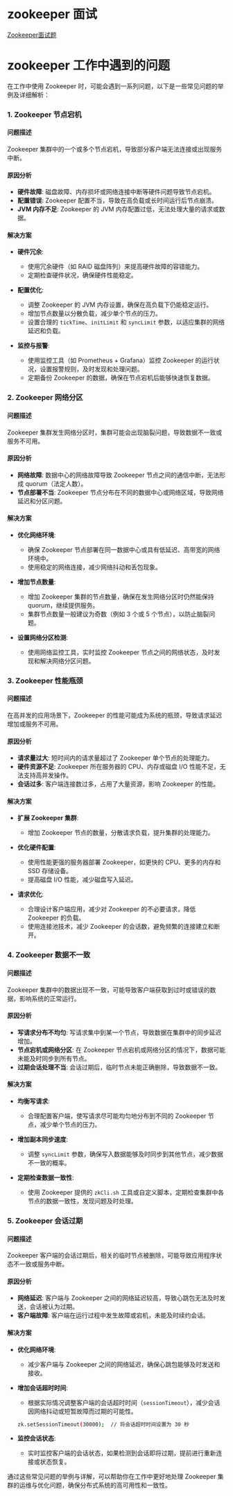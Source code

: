 # zookeeper 面试

[Zookeeper面试题](https://blog.csdn.net/k7gxn56/article/details/139939786)

# zookeeper 工作中遇到的问题

在工作中使用 Zookeeper 时，可能会遇到一系列问题，以下是一些常见问题的举例及详细解析：

### 1. **Zookeeper 节点宕机**

#### **问题描述**
Zookeeper 集群中的一个或多个节点宕机，导致部分客户端无法连接或出现服务中断。

#### **原因分析**
- **硬件故障**: 磁盘故障、内存损坏或网络连接中断等硬件问题导致节点宕机。
- **配置错误**: Zookeeper 配置不当，导致在高负载或长时间运行后节点崩溃。
- **JVM 内存不足**: Zookeeper 的 JVM 内存配置过低，无法处理大量的请求或数据。

#### **解决方案**
- **硬件冗余**:
  - 使用冗余硬件（如 RAID 磁盘阵列）来提高硬件故障的容错能力。
  - 定期检查硬件状况，确保硬件性能稳定。

- **配置优化**:
  - 调整 Zookeeper 的 JVM 内存设置，确保在高负载下仍能稳定运行。
  - 增加节点数量以分散负载，减少单个节点的压力。
  - 设置合理的 `tickTime`、`initLimit` 和 `syncLimit` 参数，以适应集群的网络延迟和负载。

- **监控与报警**:
  - 使用监控工具（如 Prometheus + Grafana）监控 Zookeeper 的运行状况，设置报警规则，及时发现和处理问题。
  - 定期备份 Zookeeper 的数据，确保在节点宕机后能够快速恢复数据。

### 2. **Zookeeper 网络分区**

#### **问题描述**
Zookeeper 集群发生网络分区时，集群可能会出现脑裂问题，导致数据不一致或服务不可用。

#### **原因分析**
- **网络故障**: 数据中心的网络故障导致 Zookeeper 节点之间的通信中断，无法形成 quorum（法定人数）。
- **节点部署不当**: Zookeeper 节点分布在不同的数据中心或网络区域，导致网络延迟和分区问题。

#### **解决方案**
- **优化网络环境**:
  - 确保 Zookeeper 节点部署在同一数据中心或具有低延迟、高带宽的网络环境中。
  - 使用稳定的网络连接，减少网络抖动和丢包现象。

- **增加节点数量**:
  - 增加 Zookeeper 集群的节点数量，确保在发生网络分区时仍然能保持 quorum，继续提供服务。
  - 集群节点数量一般建议为奇数（例如 3 个或 5 个节点），以防止脑裂问题。

- **设置网络分区检测**:
  - 使用网络监控工具，实时监控 Zookeeper 节点之间的网络状态，及时发现和解决网络分区问题。

### 3. **Zookeeper 性能瓶颈**

#### **问题描述**
在高并发的应用场景下，Zookeeper 的性能可能成为系统的瓶颈，导致请求延迟增加或服务不可用。

#### **原因分析**
- **请求量过大**: 短时间内的请求量超过了 Zookeeper 单个节点的处理能力。
- **硬件资源不足**: Zookeeper 所在服务器的 CPU、内存或磁盘 I/O 性能不足，无法支持高并发操作。
- **会话过多**: 客户端连接数过多，占用了大量资源，影响 Zookeeper 的性能。

#### **解决方案**
- **扩展 Zookeeper 集群**:
  - 增加 Zookeeper 节点的数量，分散请求负载，提升集群的处理能力。

- **优化硬件配置**:
  - 使用性能更强的服务器部署 Zookeeper，如更快的 CPU、更多的内存和 SSD 存储设备。
  - 提高磁盘 I/O 性能，减少磁盘写入延迟。

- **请求优化**:
  - 合理设计客户端应用，减少对 Zookeeper 的不必要请求，降低 Zookeeper 的负载。
  - 使用连接池技术，减少 Zookeeper 的会话数，避免频繁的连接建立和断开。

### 4. **Zookeeper 数据不一致**

#### **问题描述**
Zookeeper 集群中的数据出现不一致，可能导致客户端获取到过时或错误的数据，影响系统的正常运行。

#### **原因分析**
- **写请求分布不均匀**: 写请求集中到某一个节点，导致数据在集群中的同步延迟增加。
- **节点宕机或网络分区**: 在 Zookeeper 节点宕机或网络分区的情况下，数据可能未能及时同步到所有节点。
- **过期会话处理不当**: 会话过期后，临时节点未能正确删除，导致数据不一致。

#### **解决方案**
- **均衡写请求**:
  - 合理配置客户端，使写请求尽可能均匀地分布到不同的 Zookeeper 节点，减少单个节点的压力。

- **增加副本同步速度**:
  - 调整 `syncLimit` 参数，确保写入数据能够及时同步到其他节点，减少数据不一致的概率。

- **定期检查数据一致性**:
  - 使用 Zookeeper 提供的 `zkCli.sh` 工具或自定义脚本，定期检查集群中各节点的数据一致性，发现问题及时处理。

### 5. **Zookeeper 会话过期**

#### **问题描述**
Zookeeper 客户端的会话过期后，相关的临时节点被删除，可能导致应用程序状态不一致或服务中断。

#### **原因分析**
- **网络延迟**: 客户端与 Zookeeper 之间的网络延迟较高，导致心跳包无法及时发送，会话被认为过期。
- **客户端故障**: 客户端在运行过程中发生故障或宕机，未能及时续约会话。

#### **解决方案**
- **优化网络环境**:
  - 减少客户端与 Zookeeper 之间的网络延迟，确保心跳包能够及时发送和接收。

- **增加会话超时时间**:
  - 根据实际情况调整客户端的会话超时时间（`sessionTimeout`），减少会话因网络抖动或短暂故障而过期的可能性。
  
  ```bash
  zk.setSessionTimeout(30000);  // 将会话超时时间设置为 30 秒
  ```

- **监控会话状态**:
  - 实时监控客户端的会话状态，如果检测到会话即将过期，提前进行重新连接或状态恢复。

通过这些常见问题的举例与详解，可以帮助你在工作中更好地处理 Zookeeper 集群的运维与优化问题，确保分布式系统的高可用性和一致性。
